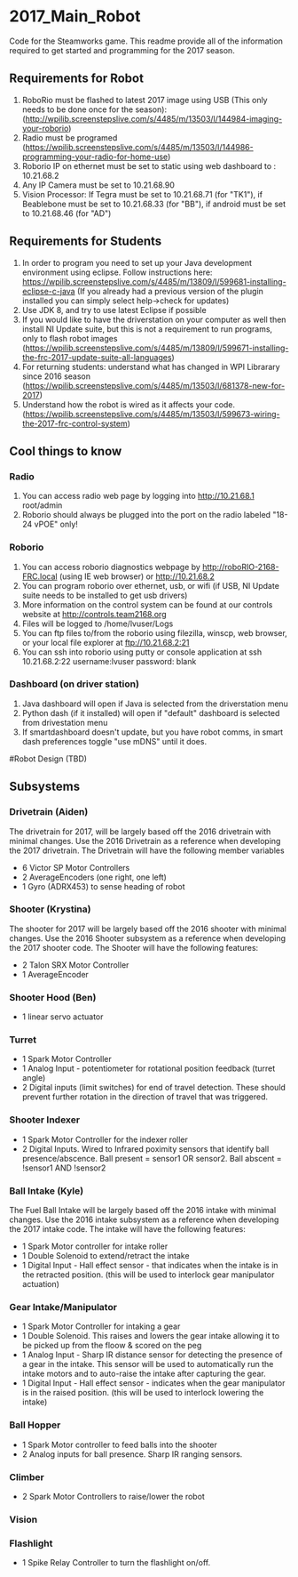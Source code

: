 # 2017_Main_Robot
Code for the Steamworks game. This readme provide all of the information required to get started and programming for the 2017 season. 

## Requirements for Robot
1. RoboRio must be flashed to latest 2017 image using USB (This only needs to be done once for the season): (http://wpilib.screenstepslive.com/s/4485/m/13503/l/144984-imaging-your-roborio)
2. Radio must be programed (https://wpilib.screenstepslive.com/s/4485/m/13503/l/144986-programming-your-radio-for-home-use)
3. Roborio IP on ethernet must be set to static using web dashboard to : 10.21.68.2
4. Any IP Camera must be set to 10.21.68.90
5. Vision Processor: If Tegra must be set to 10.21.68.71 (for "TK1"), if Beablebone must be set to 10.21.68.33 (for "BB"), if android must be set to 10.21.68.46 (for "AD")

## Requirements for Students
1. In order to program you need to set up your Java development environment using eclipse. Follow instructions here: https://wpilib.screenstepslive.com/s/4485/m/13809/l/599681-installing-eclipse-c-java (If you already had a previous version of the plugin installed you can simply select help->check for updates)
2. Use JDK 8, and try to use latest Eclipse if possible
3. If you would like to have the driverstation on your computer as well then install NI Update suite, but this is not a requirement to run programs, only to flash robot images (https://wpilib.screenstepslive.com/s/4485/m/13809/l/599671-installing-the-frc-2017-update-suite-all-languages)
4. For returning students: understand what has changed in WPI Librarary since 2016 season (https://wpilib.screenstepslive.com/s/4485/m/13503/l/681378-new-for-2017)
5. Understand how the robot is wired as it affects your code. (https://wpilib.screenstepslive.com/s/4485/m/13503/l/599673-wiring-the-2017-frc-control-system)
## Cool things to know
### Radio
1. You can access radio web page by logging into http://10.21.68.1 root/admin
2. Roborio should always be plugged into the port on the radio labeled "18-24 vPOE" only!

### Roborio
1. You can access roborio diagnostics webpage by http://roboRIO-2168-FRC.local (using IE web browser) or http://10.21.68.2
2. You can program roborio over ethernet, usb, or wifi (if USB, NI Update suite needs to be installed to get usb drivers)
3. More information on the control system can be found at our controls website at http://controls.team2168.org
4. Files will be logged to /home/lvuser/Logs
5. You can ftp files to/from the roborio using filezilla, winscp, web browser, or your local file explorer at ftp://10.21.68.2:21
6. You can ssh into roborio using putty or console application at ssh 10.21.68.2:22 username:lvuser password: blank

### Dashboard (on driver station)
1. Java dashboard will open if Java is selected from the driverstation menu
2. Python dash (if it installed) will open if "default" dashboard is selected from drivestation menu
3. If smartdashboard doesn't update, but you have robot comms, in smart dash preferences toggle "use mDNS" until it does. 


#Robot Design (TBD)
## Subsystems
### Drivetrain (Aiden)
The drivetrain for 2017, will be largely based off the 2016 drivetrain with minimal changes. Use the 2016 Drivetrain as a reference when developing the 2017 drivetrain. The Drivetrain will have the following member variables
- 6 Victor SP Motor Controllers
- 2 AverageEncoders (one right, one left)
- 1 Gyro (ADRX453) to sense heading of robot 

### Shooter (Krystina)
The shooter for 2017 will be largely based off the 2016 shooter with minimal changes. Use the 2016 Shooter subsystem as a reference when developing the 2017 shooter code. The Shooter will have the following features:
- 2 Talon SRX Motor Controller
- 1 AverageEncoder 

### Shooter Hood (Ben)
- 1 linear servo actuator

### Turret
- 1 Spark Motor Controller
- 1 Analog Input - potentiometer for rotational position feedback (turret angle)
- 2 Digital inputs (limit switches) for end of travel detection. These should prevent further rotation in the direction of travel that was triggered. 

### Shooter Indexer
- 1 Spark Motor Controller for the indexer roller
- 2 Digital Inputs. Wired to Infrared poximity sensors that identify ball presence/abscence. Ball present = sensor1 OR sensor2. Ball abscent = !sensor1 AND !sensor2

### Ball Intake (Kyle)
The Fuel Ball Intake will be largely based off the 2016 intake with minimal changes. Use the 2016 intake subsystem as a reference when developing the 2017 intake code. The intake will have the following features:
- 1 Spark Motor controller for intake roller
- 1 Double Solenoid to extend/retract the intake
- 1 Digital Input - Hall effect sensor - that indicates when the intake is in the retracted position. (this will be used to interlock gear manipulator actuation)

### Gear Intake/Manipulator
- 1 Spark Motor Controller for intaking a gear 
- 1 Double Solenoid. This raises and lowers the gear intake allowing it to be picked up from the floow & scored on the peg
- 1 Analog Input - Sharp IR distance sensor for detecting the presence of a gear in the intake. This sensor will be used to automatically run the intake motors and to auto-raise the intake after capturing the gear.
- 1 Digital Input - Hall effect sensor - indicates when the gear manipulator is in the raised position. (this will be used to interlock lowering the intake)

### Ball Hopper
- 1 Spark Motor controller to feed balls into the shooter
- 2 Analog inputs for ball presence. Sharp IR ranging sensors.

### Climber
- 2 Spark Motor Controllers to raise/lower the robot

### Vision

### Flashlight
- 1 Spike Relay Controller to turn the flashlight on/off.
